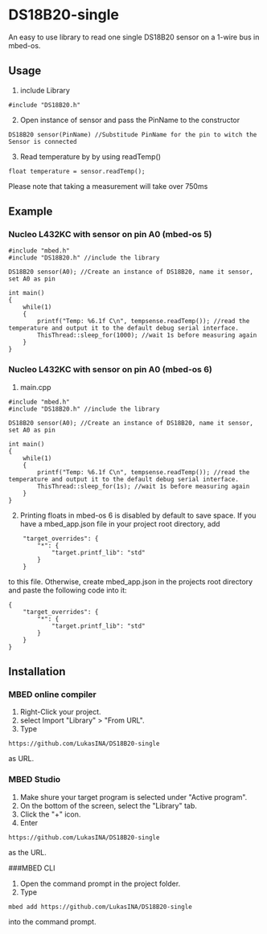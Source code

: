 # DS18B20-single

An easy to use library to read one single DS18B20 sensor on a 1-wire bus in mbed-os.

## Usage

1. include Library
```
#include "DS18B20.h"
```

2. Open instance of sensor and pass the PinName to the constructor
```
DS18B20 sensor(PinName) //Substitude PinName for the pin to witch the Sensor is connected
```

3. Read temperature by by using readTemp()
```
float temperature = sensor.readTemp();
```
Please note that taking a measurement will take over 750ms

## Example
### Nucleo L432KC with sensor on pin A0 (mbed-os 5)
```
#include "mbed.h"
#include "DS18B20.h" //include the library

DS18B20 sensor(A0); //Create an instance of DS18B20, name it sensor, set A0 as pin
 
int main()
{
    while(1)
	{
		printf("Temp: %6.1f C\n", tempsense.readTemp()); //read the temperature and output it to the default debug serial interface.
		ThisThread::sleep_for(1000); //wait 1s before measuring again
    }
}
```

### Nucleo L432KC with sensor on pin A0 (mbed-os 6)
1. main.cpp
```
#include "mbed.h"
#include "DS18B20.h" //include the library

DS18B20 sensor(A0); //Create an instance of DS18B20, name it sensor, set A0 as pin
 
int main()
{
    while(1)
	{
		printf("Temp: %6.1f C\n", tempsense.readTemp()); //read the temperature and output it to the default debug serial interface.
		ThisThread::sleep_for(1s); //wait 1s before measuring again
    }
}
```

2. Printing floats in mbed-os 6 is disabled by default to save space. If you have a mbed_app.json file in your project root directory, add
```
	"target_overrides": {
        "*": {
            "target.printf_lib": "std"
        }
    }
```
to this file. Otherwise, create mbed_app.json in the projects root directory and paste the following code into it:
```
{
	"target_overrides": {
        "*": {
            "target.printf_lib": "std"
        }
    }
}
```

## Installation

### MBED online compiler
1. Right-Click your project.
2. select Import "Library" > "From URL".
3. Type
```
https://github.com/LukasINA/DS18B20-single
```
as URL.

### MBED Studio
1. Make shure your target program is selected under "Active program".
2. On the bottom of the screen, select the "Library" tab.
3. Click the "+" icon.
4. Enter
```
https://github.com/LukasINA/DS18B20-single
```
as the URL.


###MBED CLI
1. Open the command prompt in the project folder.
2. Type
```
mbed add https://github.com/LukasINA/DS18B20-single
```
into the command prompt.

